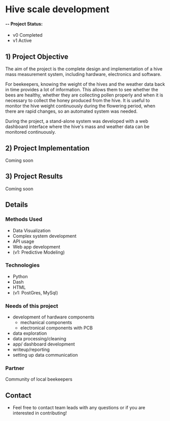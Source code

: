 # Hive scale development

#### -- Project Status: 
- v0 Completed
- v1 Active

## 1) Project Objective

The aim of the project is the complete design and implementation of a hive mass measurement system, including hardware, electronics and software.

For beekeepers, knowing the weight of the hives and the weather data back in time provides a lot of information. This allows them to see whether the bees are healthy, whether they are collecting pollen properly and when it is necessary to collect the honey produced from the hive. It is useful to monitor the hive weight continuously during the flowering period, when there are rapid changes, so an automated system was needed.

During the project, a stand-alone system was developed with a web dashboard interface where the hive's mass and weather data can be monitored continuously.

## 2) Project Implementation

Coming soon

## 3) Project Results

Coming soon

## Details

### Methods Used
* Data Visualization
* Complex system development
* API usage
* Web app development
* (v1: Predictive Modeling)

### Technologies
* Python
* Dash
* HTML
* (v1: PostGres, MySql)

### Needs of this project

- development of hardware components
  - mechanical components
  - electronical components with PCB
- data exploration
- data processing/cleaning
- app/ dashboard development
- writeup/reporting
- setting up data communication

### Partner

Community of local beekeepers

## Contact
* Feel free to contact team leads with any questions or if you are interested in contributing!
